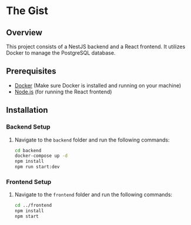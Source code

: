 # The Gist

## Overview

This project consists of a NestJS backend and a React frontend. It utilizes Docker to manage the PostgreSQL database.

## Prerequisites

- [Docker](https://www.docker.com/get-started) (Make sure Docker is installed and running on your machine)
- [Node.js](https://nodejs.org/) (for running the React frontend)

## Installation

### Backend Setup

1. Navigate to the `backend` folder and run the following commands:

   ```bash
   cd backend
   docker-compose up -d
   npm install
   npm run start:dev
   ```

### Frontend Setup

1. Navigate to the `frontend` folder and run the following commands:

   ```bash
   cd ../frontend
   npm install
   npm start
   ```
